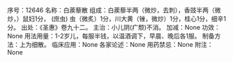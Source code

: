 序号：12646
名称：白蒺藜散
组成：白蒺藜半两（微炒，去刺），香豉半两（微炒，）鼠妇1分， (庶虫) 虫（微炙）1分，川大黄（锉，微炒）1分，桂心1分，细辛1分。
出处：《圣惠》卷九十二。
主治：小儿阴(疒颓)不消。
加减：None
功效：None
用法用量：1-2岁儿，每服半钱，以温酒调下，早晨、晚后各1服。
制备方法：上为细散。
临床应用：None
各家论述：None
用药禁忌：None
附注：None
